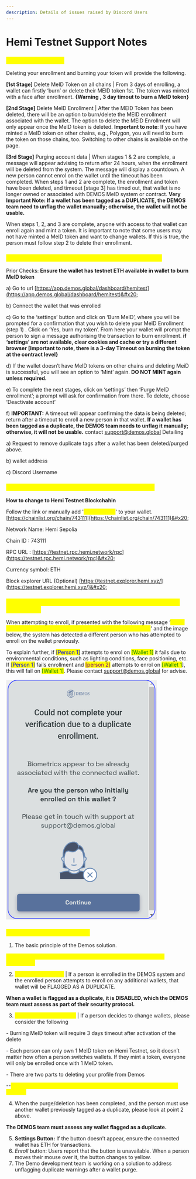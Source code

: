 ```yaml
---
description: Details of issues raised by Discord Users
---
```


# Hemi Testnet Support Notes

### <mark style="color:yellow;">High level Overview</mark>

Deleting your enrollment and burning your token will provide the following.&#x20;

**\[1st Stage]** Delete MeID Token on all chains | From 3 days of enrolling, a wallet can firstly ‘burn’ or delete their MEID token 1st. The token was minted with a face after enrollment. **{Warning , 3 day timout to burn a MeID token}**&#x20;

**\[2nd Stage]** Delete MeID Enrollment | After the MEID Token has been deleted, there will be an option to burn/delete the MEID enrollment associated with the wallet. The option to delete the MEID Enrollment will only appear once the MeID token is deleted. **Important to note**: If you have minted a MeID token on other chains, e.g., Polygon, you will need to burn the token on those chains, too. Switching to other chains is available on the page.&#x20;

**\[3rd Stage]** Purging account data | When stages 1 & 2 are complete, a message will appear advising to return after 24 hours, when the enrollment will be deleted from the system. The message will display a countdown. A new person cannot enrol on the wallet until the timeout has been completed. When steps 1 and 2 are complete, the enrollment and token have been deleted, and timeout \[stage 3] has timed out, that wallet is no longer owned or associated with DEMOS MeID system or contract. **Very Important Note: If a wallet has been tagged as a DUPLICATE, the DEMOS team need to unflag the wallet manually; otherwise, the wallet will not be usable.**&#x20;

When steps 1, 2, and 3 are complete, anyone with access to that wallet can enroll again and mint a token. It is important to note that some users may not have minted a MeID token and want to change wallets. If this is true, the person must follow step 2 to delete their enrollment.

### <mark style="color:yellow;">\[1] Steps to burn/delete your enrollment & MEID token</mark>

Prior Checks: **Ensure the wallet has testnet ETH available in wallet to burn MeID token**&#x20;

a) Go to url [https://app.demos.global/dashboard/hemitest](https://app.demos.global/dashboard/hemitest)&#x20;

b) Connect the wallet that was enrolled&#x20;

c) Go to the ‘settings’ button and click on ‘Burn MeID’, where you will be prompted for a confirmation that you wish to delete your MeID Enrollment (step 1) . Click on ‘Yes, burn my token’. From here your wallet will prompt the person to sign a message authorising the transaction to burn enrollment. **if ‘settings’ are not available, clear cookies and cache or try a different browser** **\[Important to note, there is a 3-day Timeout on burning the token at the contract level}**&#x20;

d) If the wallet doesn’t have MeID tokens on other chains and deleting MeiD is successful, you will see an option to ‘Mint’ again. **DO NOT MINT again unless required.**&#x20;

e) To complete the next stages, click on ‘settings’ then ‘Purge MeID enrollment’; a prompt will ask for confirmation from there. To delete, choose ‘Deactivate account’&#x20;

f) **IMPORTANT:** A timeout will appear confirming the data is being deleted; return after a timeout to enroll a new person in that wallet. **If a wallet has been tagged as a duplicate, the DEMOS team needs to unflag it manually; otherwise, it will not be usable.** contact support@demos.global Detailing&#x20;

a) Request to remove duplicate tags after a wallet has been deleted/purged above.&#x20;

b) wallet address&#x20;

c) Discord Username



### <mark style="color:yellow;">\[2] How to connect to Hemi (Septolia) testnet chain</mark>

**How to change to Hemi Testnet Blockchahin**&#x20;

Follow the link or manually add '<mark style="color:yellow;">Hemi Sepolia</mark>' to your wallet. [https://chainlist.org/chain/743111](https://chainlist.org/chain/743111)&#x20;

Network Name: Hemi Sepolia&#x20;

Chain ID : 743111&#x20;

RPC URL : [https://testnet.rpc.hemi.network/rpc](https://testnet.rpc.hemi.network/rpc)&#x20;

Currency symbol: ETH&#x20;

Block explorer URL (Optional) [https://testnet.explorer.hemi.xyz/](https://testnet.explorer.hemi.xyz/)&#x20;



### <mark style="color:yellow;">\[3] "</mark>_<mark style="color:yellow;">Could not complete your verification due to a duplicate enrollment</mark>_<mark style="color:yellow;">"</mark>

When attempting to enroll, if presented with the following message ‘_<mark style="color:yellow;">Could not complete your verification due to a duplicate enrollment</mark>_’ and the image below, the system has detected a different person who has attempted to enroll on the wallet previously.

&#x20;To explain further, if <mark style="color:blue;">\[Person 1]</mark> attempts to enrol on <mark style="color:green;">\[Wallet 1]</mark> it fails due to environmental conditions, such as lighting conditions, face positioning, etc. If <mark style="color:blue;">\[Person 1]</mark> fails enrollment and <mark style="color:purple;">\[person 2]</mark> attempts to enrol on <mark style="color:green;">\[Wallet 1</mark>], this will fail on <mark style="color:green;">\[Wallet 1]</mark>. Please contact support@demos.global for advise.\
\
![](<../../.gitbook/assets/image (5).png>)

### <mark style="color:yellow;">**Enrollment logic and policies**</mark>

1. The basic principle of the Demos solution.

<mark style="color:yellow;">1 WALLET > 1 ENROLLMENT > 1 MEID TOKEN ON HEMI TESTNET PERMITTED</mark>

2. <mark style="color:yellow;">**Duplicate Warnings**</mark> | If a person is enrolled in the DEMOS system and the enrolled person attempts to enroll on any additional wallets, that wallet will be FLAGGED AS A DUPLICATE.

**When a wallet is flagged as a duplicate, it is DISABLED, which the DEMOS team must assess as part of their security protocol.**

3. <mark style="color:yellow;">**Purge/Delete Enrollment**</mark> | If a person decides to change wallets, please consider the following

&#x20;         \-  Burning MeID token will require 3 days timeout after activation of the delete

&#x20;          \- Each person can only own 1 MeID token on Hemi Testnet, so it doesn’t matter how often a    person switches wallets. If they mint a token, everyone will only be enrolled once with 1 MeID token.

&#x20;        \- There are two parts to deleting your profile from Demos

&#x20;                 \--<mark style="color:yellow;">Burn MeID token if minted (3-day timeout) --Delete enrollment (1-day timeout)</mark>

4. When the purge/deletion has been completed, and the person must use another wallet previously tagged as a duplicate, please look at point 2 above.

**The DEMOS team must assess any wallet flagged as a duplicate.**

5. **Settings Button:** If the button doesn’t appear, ensure the connected wallet has ETH for transactions.
6. _Enroll_ button: Users report that the button is unavailable. When a person moves their mouse over it, the button changes to yellow.
7. The Demo development team is working on a solution to address unflagging duplicate warnings after a wallet purge.
